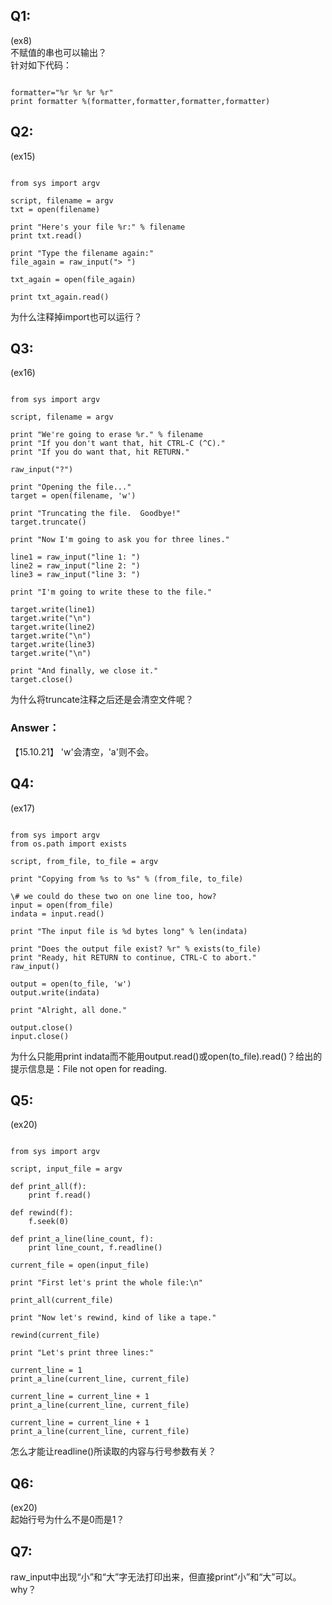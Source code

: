 ## Q1:  
(ex8)  
不赋值的串也可以输出？  
针对如下代码：
<pre><code>
formatter="%r %r %r %r"  
print formatter %(formatter,formatter,formatter,formatter)
</pre></code>

## Q2: 
(ex15)  
<pre><code>
from sys import argv

script, filename = argv
txt = open(filename)

print "Here's your file %r:" % filename
print txt.read()

print "Type the filename again:"
file_again = raw_input("> ")

txt_again = open(file_again)

print txt_again.read()
</pre></code>

为什么注释掉import也可以运行？  

## Q3: 
(ex16)  
<pre><code>
from sys import argv

script, filename = argv

print "We're going to erase %r." % filename
print "If you don't want that, hit CTRL-C (^C)."
print "If you do want that, hit RETURN."

raw_input("?")

print "Opening the file..."
target = open(filename, 'w')

print "Truncating the file.  Goodbye!"
target.truncate()

print "Now I'm going to ask you for three lines."

line1 = raw_input("line 1: ")
line2 = raw_input("line 2: ")
line3 = raw_input("line 3: ")

print "I'm going to write these to the file."

target.write(line1)
target.write("\n")
target.write(line2)
target.write("\n")
target.write(line3)
target.write("\n")

print "And finally, we close it."
target.close()
</pre></code>

为什么将truncate注释之后还是会清空文件呢？  

### Answer：
【15.10.21】  'w'会清空，'a'则不会。

## Q4: 
(ex17)  
<pre><code>
from sys import argv
from os.path import exists

script, from_file, to_file = argv

print "Copying from %s to %s" % (from_file, to_file)

\# we could do these two on one line too, how?
input = open(from_file)
indata = input.read()

print "The input file is %d bytes long" % len(indata)

print "Does the output file exist? %r" % exists(to_file)
print "Ready, hit RETURN to continue, CTRL-C to abort."
raw_input()

output = open(to_file, 'w')
output.write(indata)

print "Alright, all done."

output.close()
input.close()
</pre></code>

为什么只能用print indata而不能用output.read()或open(to_file).read()？给出的提示信息是：File not open for reading.

## Q5: 
(ex20)  
<pre><code>
from sys import argv

script, input_file = argv

def print_all(f):
    print f.read()

def rewind(f):
    f.seek(0)

def print_a_line(line_count, f):
    print line_count, f.readline()

current_file = open(input_file)

print "First let's print the whole file:\n"

print_all(current_file)

print "Now let's rewind, kind of like a tape."

rewind(current_file)

print "Let's print three lines:"

current_line = 1
print_a_line(current_line, current_file)

current_line = current_line + 1
print_a_line(current_line, current_file)

current_line = current_line + 1
print_a_line(current_line, current_file)
</pre></code>

怎么才能让readline()所读取的内容与行号参数有关？

## Q6: 
(ex20)  
起始行号为什么不是0而是1？

## Q7: 
raw_input中出现“小”和“大”字无法打印出来，但直接print“小”和“大”可以。why？
